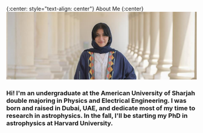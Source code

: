 {:center: style="text-align: center"}
About Me
{:center}
![ ](./images/personalpic.jpeg)
### Hi! I'm an undergraduate at the American University of Sharjah double majoring in Physics and Electrical Engineering. I was born and raised in Dubai, UAE, and dedicate most of my time to research in astrophysics. In the fall, I'll be starting my PhD in astrophysics at Harvard University.

